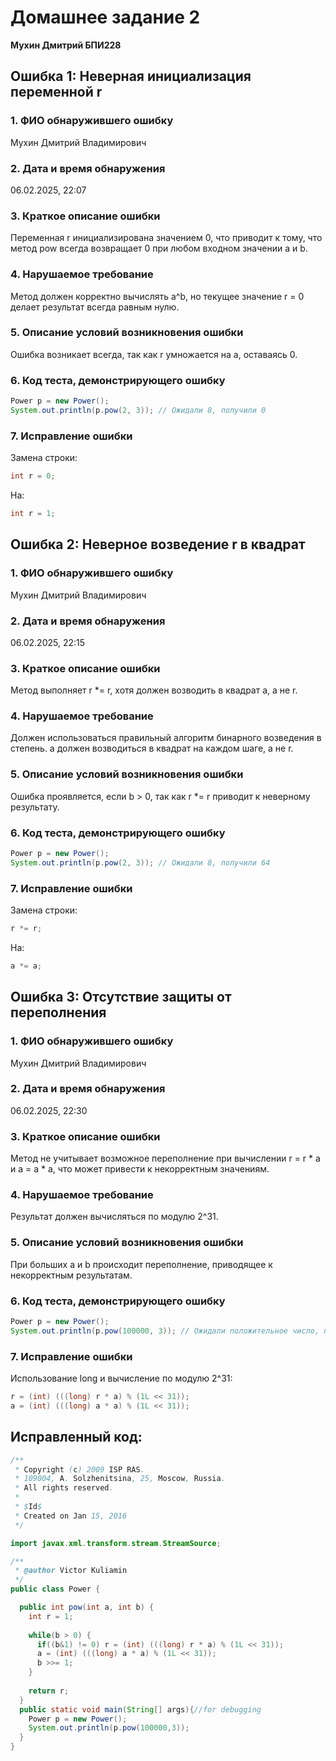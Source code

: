 # Домашнее задание 2
__Мухин Дмитрий БПИ228__

## Ошибка 1: Неверная инициализация переменной r
### 1. ФИО обнаружившего ошибку
Мухин Дмитрий Владимирович

### 2. Дата и время обнаружения
06.02.2025, 22:07

### 3. Краткое описание ошибки
Переменная r инициализирована значением 0, что приводит к тому, что метод pow всегда возвращает 0 при любом входном значении a и b.

### 4. Нарушаемое требование
Метод должен корректно вычислять a^b, но текущее значение r = 0 делает результат всегда равным нулю.

### 5. Описание условий возникновения ошибки
Ошибка возникает всегда, так как r умножается на a, оставаясь 0.

### 6. Код теста, демонстрирующего ошибку
```java
Power p = new Power();
System.out.println(p.pow(2, 3)); // Ожидали 8, получили 0
```

### 7. Исправление ошибки
Замена строки:

```java
int r = 0;
```

На:

```java
int r = 1;
```

## Ошибка 2: Неверное возведение r в квадрат
### 1. ФИО обнаружившего ошибку
Мухин Дмитрий Владимирович

### 2. Дата и время обнаружения
06.02.2025, 22:15

### 3. Краткое описание ошибки
Метод выполняет r *= r, хотя должен возводить в квадрат a, а не r.

### 4. Нарушаемое требование
Должен использоваться правильный алгоритм бинарного возведения в степень.
a должен возводиться в квадрат на каждом шаге, а не r.
### 5. Описание условий возникновения ошибки
Ошибка проявляется, если b > 0, так как r *= r приводит к неверному результату.

### 6. Код теста, демонстрирующего ошибку

```java
Power p = new Power();
System.out.println(p.pow(2, 3)); // Ожидали 8, получили 64
```
### 7. Исправление ошибки
Замена строки:

```java
r *= r;
```
На:

```java
a *= a;
```

## Ошибка 3: Отсутствие защиты от переполнения
### 1. ФИО обнаружившего ошибку
Мухин Дмитрий Владимирович

### 2. Дата и время обнаружения
06.02.2025, 22:30

### 3. Краткое описание ошибки
Метод не учитывает возможное переполнение при вычислении r = r * a и a = a * a, что может привести к некорректным значениям.

### 4. Нарушаемое требование
Результат должен вычисляться по модулю 2^31.
### 5. Описание условий возникновения ошибки
При больших a и b происходит переполнение, приводящее к некорректным результатам.

### 6. Код теста, демонстрирующего ошибку
```java
Power p = new Power();
System.out.println(p.pow(100000, 3)); // Ожидали положительное число, получили отрицательное
```
### 7. Исправление ошибки
Использование long и вычисление по модулю 2^31:

```java
r = (int) (((long) r * a) % (1L << 31));
a = (int) (((long) a * a) % (1L << 31));
```

## Исправленный код:
``` java
/**
 * Copyright (c) 2009 ISP RAS.
 * 109004, A. Solzhenitsina, 25, Moscow, Russia.
 * All rights reserved.
 *
 * $Id$
 * Created on Jan 15, 2016
 */

import javax.xml.transform.stream.StreamSource;

/**
 * @author Victor Kuliamin
 */
public class Power {

  public int pow(int a, int b) {
    int r = 1;
    
    while(b > 0) {
      if((b&1) != 0) r = (int) (((long) r * a) % (1L << 31));
      a = (int) (((long) a * a) % (1L << 31));
      b >>= 1;
    } 
    
    return r; 
  }
  public static void main(String[] args){//for debugging
    Power p = new Power();
    System.out.println(p.pow(100000,3));
  }
}
```
